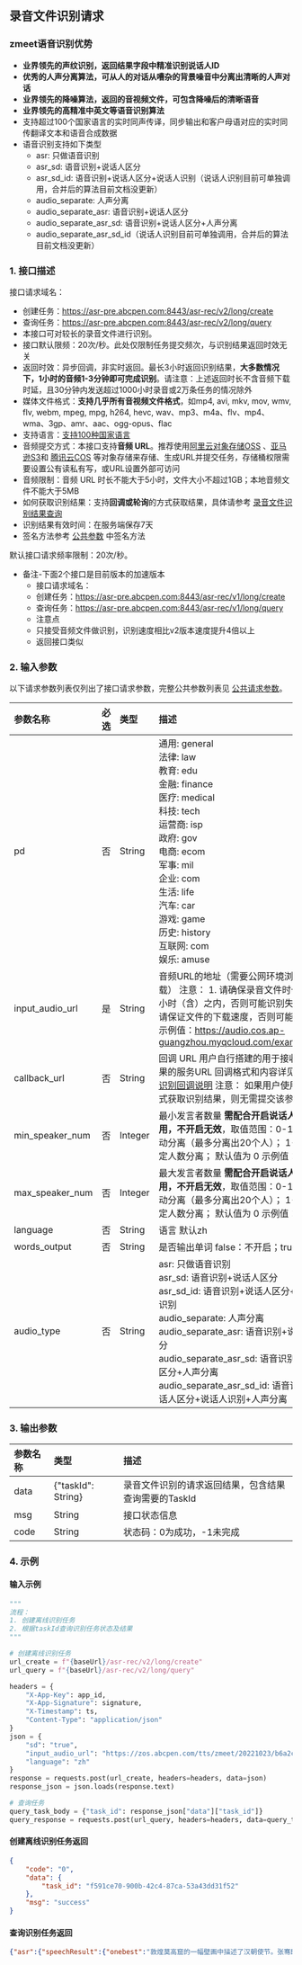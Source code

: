 ## 录音文件识别请求

### zmeet语音识别优势

- **业界领先的声纹识别，返回结果字段中精准识别说话人ID**
- **优秀的人声分离算法，可从人的对话从嘈杂的背景噪音中分离出清晰的人声对话**
- **业界领先的降噪算法，返回的音视频文件，可包含降噪后的清晰语音**
- **业界领先的高精准中英文等语音识别算法**
- 支持超过100个国家语言的实时同声传译，同步输出和客户母语对应的实时同传翻译文本和语音合成数据
- 语音识别支持如下类型
  - asr: 只做语音识别
  - asr_sd: 语音识别+说话人区分
  - asr_sd_id: 语音识别+说话人区分+说话人识别（说话人识别目前可单独调用，合并后的算法目前文档没更新）
  - audio_separate: 人声分离
  - audio_separate_asr: 语音识别+说话人区分
  - audio_separate_asr_sd: 语音识别+说话人区分+人声分离
  - audio_separate_asr_sd_id（说话人识别目前可单独调用，合并后的算法目前文档没更新）


### 1. 接口描述

接口请求域名： 
- 创建任务：https://asr-pre.abcpen.com:8443/asr-rec/v2/long/create
- 查询任务：https://asr-pre.abcpen.com:8443/asr-rec/v2/long/query
- 本接口可对较长的录音文件进行识别。
- 接口默认限频：20次/秒。此处仅限制任务提交频次，与识别结果返回时效无关
- 返回时效：异步回调，非实时返回。最长3小时返回识别结果，**大多数情况下，1小时的音频1-3分钟即可完成识别**。请注意：上述返回时长不含音频下载时延，且30分钟内发送超过1000小时录音或2万条任务的情况除外
- 媒体文件格式：**支持几乎所有音视频文件格式**，如mp4, avi, mkv, mov, wmv, flv, webm, mpeg, mpg, h264, hevc, wav、mp3、m4a、flv、mp4、wma、3gp、amr、aac、ogg-opus、flac
- 支持语言：[支持100种国家语言](https://github.com/zmeet-ai/asr-sdk-v2/blob/main/docs/country_code.md)
-  音频提交方式：本接口支持**音频 URL**。推荐使用[阿里云对象存储OSS](https://www.aliyun.com/product/oss?spm=5176.28508143.J_4VYgf18xNlTAyFFbOuOQe.60.e939154aMOdAFn) 、[亚马逊S3](about:blank)和 [腾讯云COS](https://cloud.tencent.com/document/product/436/38484) 等对象存储来存储、生成URL并提交任务，存储桶权限需要设置公有读私有写，或URL设置外部可访问
-  音频限制：音频 URL 时长不能大于5小时，文件大小不超过1GB；本地音频文件不能大于5MB
-  如何获取识别结果：支持**回调或轮询**的方式获取结果，具体请参考 [录音文件识别结果查询](https://cloud.tencent.com/document/product/1093/37822)
-  识别结果有效时间：在服务端保存7天
-  签名方法参考 [公共参数](https://github.com/zmeet-ai/asr-sdk-v2/blob/main/docs/signature.md) 中签名方法

默认接口请求频率限制：20次/秒。

* 备注-下面2个接口是目前版本的加速版本
    * 接口请求域名： 
    - 创建任务：https://asr-pre.abcpen.com:8443/asr-rec/v1/long/create
    - 查询任务：https://asr-pre.abcpen.com:8443/asr-rec/v1/long/query
    * 注意点
    * 只接受音频文件做识别，识别速度相比v2版本速度提升4倍以上
    * 返回接口类似	


### 2. 输入参数

以下请求参数列表仅列出了接口请求参数，完整公共参数列表见 [公共请求参数](https://github.com/zmeet-ai/asr-sdk-v2/blob/main/docs/signature.md)。

| 参数名称           | 必选 | 类型    | 描述                                                         | 默认值 |
| :----------------- | :--- | :------ | :----------------------------------------------------------- | ------ |
| pd              | 否   | String  | 通用: general <br/>法律: law <br/>教育: edu <br/>金融: finance <br/>医疗: medical <br/>科技: tech <br/>运营商: isp <br/>政府: gov <br/>电商: ecom <br/>军事: mil <br/>企业: com <br/>生活: life <br/>汽车: car<br/>游戏: game<br/>历史: history<br/>互联网: com<br/>娱乐: amuse<br/> | general |
| input_audio_url                | 是   | String  | 音频URL的地址（需要公网环境浏览器可下载） 注意： 1. 请确保录音文件时长在5个小时（含）之内，否则可能识别失败； 2. 请保证文件的下载速度，否则可能下载失败 示例值：https://audio.cos.ap-guangzhou.myqcloud.com/example.wav |        |
| callback_url        | 否   | String  | 回调 URL 用户自行搭建的用于接收识别结果的服务URL 回调格式和内容详见：[录音识别回调说明](https://cloud.tencent.com/document/product/1093/52632)  注意： 如果用户使用轮询方式获取识别结果，则无需提交该参数 |        |
| min_speaker_num      | 否   | Integer | 最小发言者数量 **需配合开启说话人分离使用，不开启无效**，取值范围：0-10 0：自动分离（最多分离出20个人）； 1-10：指定人数分离； 默认值为 0 示例值：0 | 0 |
| max_speaker_num      | 否   | Integer | 最大发言者数量 **需配合开启说话人分离使用，不开启无效**，取值范围：0-10 0：自动分离（最多分离出20个人）； 1-10：指定人数分离； 默认值为 0 示例值：0 | 0 |
| language        | 否   | String  | 语言 默认zh |    |
| words_output        | 否   | String  | 是否输出单词 false：不开启；true：开启    ||
| audio_type | 否 | String | asr: 只做语音识别 <br/>asr_sd: 语音识别+说话人区分 <br/>asr_sd_id: 语音识别+说话人区分+说话人识别 <br/>audio_separate: 人声分离 <br/>audio_separate_asr: 语音识别+说话人区分 <br/>audio_separate_asr_sd: 语音识别+说话人区分+人声分离 <br/>audio_separate_asr_sd_id: 语音识别+说话人区分+说话人识别+人声分离 |asr|

### 3. 输出参数

| 参数名称  | 类型                                                         | 描述                                                         |
| :-------- | :----------------------------------------------------------- | :----------------------------------------------------------- |
| data      | {"taskId": String} | 录音文件识别的请求返回结果，包含结果查询需要的TaskId         |
| msg | String                                                       | 接口状态信息 |
| code | String                                                       | 状态码：0为成功，-1未完成|

### 4. 示例

#### 输入示例
```python
"""
流程：
1. 创建离线识别任务
2. 根据taskId查询识别任务状态及结果
"""

# 创建离线识别任务
url_create = f"{baseUrl}/asr-rec/v2/long/create"
url_query = f"{baseUrl}/asr-rec/v2/long/query"

headers = {
    "X-App-Key": app_id,
    "X-App-Signature": signature,
    "X-Timestamp": ts,
    "Content-Type": "application/json"
}
json = {
    "sd": "true",
    "input_audio_url": "https://zos.abcpen.com/tts/zmeet/20221023/b6a2c7ac-52c8-11ed-961e-00155dc6cbed.mp3",
    "language": "zh"
}
response = requests.post(url_create, headers=headers, data=json)
response_json = json.loads(response.text)

# 查询任务
query_task_body = {"task_id": response_json["data"]["task_id"]}
query_response = requests.post(url_query, headers=headers, data=query_task_body)
```

#### 创建离线识别任务返回
```json
{
    "code": "0",
    "data": {
        "task_id": "f591ce70-900b-42c4-87ca-53a43dd31f52"
    },
    "msg": "success"
}
```

#### 查询识别任务返回
```json
{"asr":{"speechResult":{"onebest":"敦煌莫高窟的一幅壁画中描述了汉朝使节。张骞即将出使西域的场景。公元前一百三十八年，张骞率领一百多人组成的使团浩浩荡荡，从长安启程，这就是丝绸之路的开端。随着张骞出使西域一条以丝绸为主要货物的商路，从汉帝国的都城长安出发，经过河西走廊，越过被古代中国人称为聪岭的帕米尔高原，走向中亚西亚，直至地中海陕西博物馆昂首远眺的鎏金铜蚕，来自拜占庭帝国的金币，共同见证了古丝绸之路的繁华。古罗马作家普灵尼在博物志中写道，为了获得中国的丝绸，罗马每年的花费不少于一亿罗马金币。在当时一磅中国丝绸的最高价值相当于十二两黄金苏丹大客栈、土耳其境内现存的最大商队客栈，也是古丝绸之路进入欧洲前最重要的驿站。公元十三世纪，塞尔柱王朝为了保护丝路贸易，每隔三十至四十公里，就修建一间客栈。客栈为过往商队提供免费住宿三天，还为他们提供货物保险。一支支驼队将丝绸、瓷器、茶叶等送往西方，也为中国带来亚麻、胡椒、香料等物产，跟着稀奇物品奔走在商道上的，还有不同地域特色的记忆、音乐和文化。在唐代，这支乐队使用的乐器来自中原和西域等，他们演奏的是胡月赞美的，是他们身处的时代。","duration":178.0,"detail":[{"sentences":"敦煌莫高窟的一幅壁画中描述了汉朝使节。","wordBg":750,"wordEd":5250,"speaker_id":[0],"words":[{"words":"敦","start":750,"end":990},{"words":"煌","start":1010,"end":1230},{"words":"莫","start":1230,"end":1410},{"words":"高","start":1410,"end":1590},{"words":"窟","start":1590,"end":1830},{"words":"的","start":1830,"end":1910},{"words":"一","start":1910,"end":1990},{"words":"幅","start":1990,"end":2190},{"words":"壁","start":2190,"end":2330},{"words":"画","start":2330,"end":2570},{"words":"中","start":2570,"end":2955},{"words":"描","start":3870,"end":4090},{"words":"述","start":4090,"end":4250},{"words":"了","start":4250,"end":4390},{"words":"汉","start":4390,"end":4610},{"words":"朝","start":4610,"end":4850},{"words":"使","start":4850,"end":5070},{"words":"节","start":5070,"end":5250}]},{"sentences":"张骞即将出使西域的场景。","wordBg":5250,"wordEd":8875,"speaker_id":[0],"words":[{"words":"张","start":5250,"end":5470},{"words":"骞","start":5470,"end":5825},{"words":"即","start":6830,"end":7050},{"words":"将","start":7050,"end":7290},{"words":"出","start":7290,"end":7530},{"words":"使","start":7570,"end":7810},{"words":"西","start":7850,"end":8090},{"words":"域","start":8090,"end":8270},{"words":"的","start":8270,"end":8390},{"words":"场","start":8390,"end":8610},{"words":"景","start":8610,"end":8875}]},{"sentences":"公元前一百三十八年，","wordBg":8875,"wordEd":17135,"speaker_id":[0],"words":[{"words":"公","start":14920,"end":15100},{"words":"元","start":15100,"end":15320},{"words":"前","start":15320,"end":15560},{"words":"一","start":15860,"end":16040},{"words":"百","start":16040,"end":16280},{"words":"三","start":16280,"end":16440},{"words":"十","start":16440,"end":16600},{"words":"八","start":16600,"end":16780},{"words":"年","start":16780,"end":17135}]},{"sentences":"张骞率领一百多人组成的使团浩浩荡荡，","wordBg":17135,"wordEd":23550,"speaker_id":[0],"words":[{"words":"张","start":18440,"end":18640},{"words":"骞","start":18640,"end":18880},{"words":"率","start":18980,"end":19100},{"words":"领","start":19100,"end":19340},{"words":"一","start":19360,"end":19520},{"words":"百","start":19520,"end":19760},{"words":"多","start":19760,"end":19920},{"words":"人","start":19920,"end":20120},{"words":"组","start":20120,"end":20280},{"words":"成","start":20280,"end":20380},{"words":"的","start":20380,"end":20520},{"words":"使","start":20520,"end":20680},{"words":"团","start":20680,"end":21095},{"words":"浩","start":22530,"end":22770},{"words":"浩","start":22790,"end":23030},{"words":"荡","start":23110,"end":23310},{"words":"荡","start":23310,"end":23550}]},{"sentences":"从长安启程，","wordBg":23550,"wordEd":25455,"speaker_id":[0],"words":[{"words":"从","start":23870,"end":24110},{"words":"长","start":24250,"end":24490},{"words":"安","start":24490,"end":24730},{"words":"启","start":24770,"end":25010},{"words":"程","start":25010,"end":25455}]},{"sentences":"这就是丝绸之路的开端。","wordBg":25455,"wordEd":29555,"speaker_id":[0],"words":[{"words":"这","start":26940,"end":27100},{"words":"就","start":27100,"end":27280},{"words":"是","start":27280,"end":27520},{"words":"丝","start":27560,"end":27800},{"words":"绸","start":27860,"end":28100},{"words":"之","start":28220,"end":28440},{"words":"路","start":28440,"end":28620},{"words":"的","start":28620,"end":28860},{"words":"开","start":28940,"end":29180},{"words":"端","start":29200,"end":29555}]},{"sentences":"随着张骞出使西域一条以丝绸为主要货物的商路，","wordBg":29555,"wordEd":42085,"speaker_id":[0],"words":[{"words":"随","start":36290,"end":36530},{"words":"着","start":36530,"end":36650},{"words":"张","start":36650,"end":36870},{"words":"骞","start":36870,"end":37110},{"words":"出","start":37130,"end":37330},{"words":"使","start":37330,"end":37570},{"words":"西","start":37650,"end":37850},{"words":"域","start":37850,"end":38145},{"words":"一","start":39360,"end":39540},{"words":"条","start":39540,"end":39720},{"words":"以","start":39720,"end":39920},{"words":"丝","start":39920,"end":40160},{"words":"绸","start":40180,"end":40420},{"words":"为","start":40420,"end":40620},{"words":"主","start":40620,"end":40760},{"words":"要","start":40760,"end":40960},{"words":"货","start":40960,"end":41180},{"words":"物","start":41180,"end":41340},{"words":"的","start":41340,"end":41480},{"words":"商","start":41480,"end":41720},{"words":"路","start":41760,"end":42085}]},{"sentences":"从汉帝国的都城长安出发，","wordBg":42085,"wordEd":45485,"speaker_id":[0],"words":[{"words":"从","start":42790,"end":43030},{"words":"汉","start":43050,"end":43290},{"words":"帝","start":43330,"end":43490},{"words":"国","start":43490,"end":43670},{"words":"的","start":43670,"end":43810},{"words":"都","start":43810,"end":44010},{"words":"城","start":44010,"end":44250},{"words":"长","start":44450,"end":44690},{"words":"安","start":44730,"end":44970},{"words":"出","start":44990,"end":45190},{"words":"发","start":45190,"end":45485}]},{"sentences":"经过河西走廊，","wordBg":45485,"wordEd":47995,"speaker_id":[0],"words":[{"words":"经","start":46510,"end":46690},{"words":"过","start":46690,"end":46930},{"words":"河","start":46970,"end":47210},{"words":"西","start":47210,"end":47450},{"words":"走","start":47470,"end":47670},{"words":"廊","start":47670,"end":47995}]},{"sentences":"越过被古代中国人称为聪岭的帕米尔高原，","wordBg":47995,"wordEd":52595,"speaker_id":[0],"words":[{"words":"越","start":48860,"end":49060},{"words":"过","start":49060,"end":49300},{"words":"被","start":49320,"end":49500},{"words":"古","start":49500,"end":49660},{"words":"代","start":49660,"end":49860},{"words":"中","start":49860,"end":50000},{"words":"国","start":50000,"end":50180},{"words":"人","start":50180,"end":50380},{"words":"称","start":50380,"end":50520},{"words":"为","start":50520,"end":50720},{"words":"聪","start":50720,"end":50940},{"words":"岭","start":50940,"end":51180},{"words":"的","start":51180,"end":51400},{"words":"帕","start":51400,"end":51580},{"words":"米","start":51580,"end":51760},{"words":"尔","start":51760,"end":52000},{"words":"高","start":52020,"end":52240},{"words":"原","start":52240,"end":52595}]},{"sentences":"走向中亚西亚，","wordBg":52595,"wordEd":55265,"speaker_id":[0],"words":[{"words":"走","start":53690,"end":53930},{"words":"向","start":53930,"end":54170},{"words":"中","start":54310,"end":54510},{"words":"亚","start":54510,"end":54750},{"words":"西","start":54810,"end":54970},{"words":"亚","start":54970,"end":55265}]},{"sentences":"直至地中海陕西博物馆昂首远眺的鎏金铜蚕，","wordBg":55265,"wordEd":67255,"speaker_id":[0],"words":[{"words":"直","start":56100,"end":56340},{"words":"至","start":56340,"end":56580},{"words":"地","start":56600,"end":56840},{"words":"中","start":56860,"end":57080},{"words":"海","start":57080,"end":57495},{"words":"陕","start":62670,"end":62910},{"words":"西","start":62950,"end":63190},{"words":"博","start":63190,"end":63290},{"words":"物","start":63290,"end":63450},{"words":"馆","start":63450,"end":63835},{"words":"昂","start":65080,"end":65280},{"words":"首","start":65280,"end":65520},{"words":"远","start":65520,"end":65740},{"words":"眺","start":65740,"end":65980},{"words":"的","start":65980,"end":66160},{"words":"鎏","start":66160,"end":66320},{"words":"金","start":66320,"end":66560},{"words":"铜","start":66640,"end":66840},{"words":"蚕","start":66840,"end":67255}]},{"sentences":"来自拜占庭帝国的金币，","wordBg":67255,"wordEd":70355,"speaker_id":[0],"words":[{"words":"来","start":68210,"end":68410},{"words":"自","start":68410,"end":68630},{"words":"拜","start":68630,"end":68810},{"words":"占","start":68810,"end":69050},{"words":"庭","start":69050,"end":69250},{"words":"帝","start":69250,"end":69450},{"words":"国","start":69450,"end":69630},{"words":"的","start":69630,"end":69770},{"words":"金","start":69770,"end":69970},{"words":"币","start":69970,"end":70355}]},{"sentences":"共同见证了古丝绸之路的繁华。","wordBg":70355,"wordEd":74935,"speaker_id":[0],"words":[{"words":"共","start":71460,"end":71700},{"words":"同","start":71700,"end":71940},{"words":"见","start":72100,"end":72280},{"words":"证","start":72280,"end":72520},{"words":"了","start":72520,"end":72760},{"words":"古","start":73000,"end":73240},{"words":"丝","start":73380,"end":73580},{"words":"绸","start":73580,"end":73820},{"words":"之","start":73840,"end":74060},{"words":"路","start":74060,"end":74160},{"words":"的","start":74160,"end":74320},{"words":"繁","start":74320,"end":74560},{"words":"华","start":74580,"end":74935}]},{"sentences":"古罗马作家普灵尼在博物志中写道，","wordBg":74935,"wordEd":80530,"speaker_id":[0],"words":[{"words":"古","start":77350,"end":77510},{"words":"罗","start":77510,"end":77670},{"words":"马","start":77670,"end":77890},{"words":"作","start":77890,"end":78090},{"words":"家","start":78090,"end":78330},{"words":"普","start":78330,"end":78510},{"words":"灵","start":78510,"end":78690},{"words":"尼","start":78690,"end":78930},{"words":"在","start":79030,"end":79270},{"words":"博","start":79330,"end":79530},{"words":"物","start":79530,"end":79690},{"words":"志","start":79690,"end":79870},{"words":"中","start":79870,"end":80090},{"words":"写","start":80090,"end":80290},{"words":"道","start":80290,"end":80530}]},{"sentences":"为了获得中国的丝绸，","wordBg":80530,"wordEd":82670,"speaker_id":[0],"words":[{"words":"为","start":81010,"end":81190},{"words":"了","start":81190,"end":81330},{"words":"获","start":81330,"end":81550},{"words":"得","start":81550,"end":81710},{"words":"中","start":81710,"end":81910},{"words":"国","start":81910,"end":82070},{"words":"的","start":82070,"end":82210},{"words":"丝","start":82210,"end":82430},{"words":"绸","start":82430,"end":82670}]},{"sentences":"罗马每年的花费不少于一亿罗马金币。","wordBg":82670,"wordEd":87565,"speaker_id":[0],"words":[{"words":"罗","start":83150,"end":83390},{"words":"马","start":83390,"end":83630},{"words":"每","start":83630,"end":83870},{"w
```
